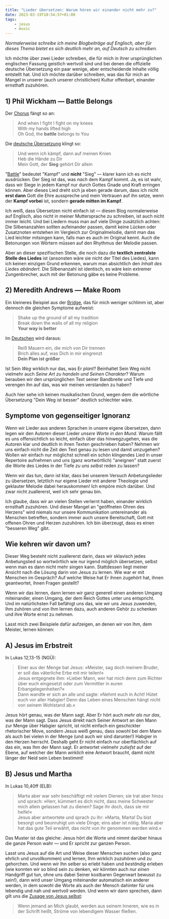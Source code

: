 ```yaml
---
title: "Lieder übersetzen: Warum hören wir einander nicht mehr zu?"
date: 2023-03-19T10:54:57+01:00
tags:
    - jesus
    - music
---
```


*Normalerweise schreibe ich meine Blogbeiträge auf Englisch, aber für dieses Thema bietet es sich deutlich mehr an, auf Deutsch zu schreiben.*

Ich möchte über zwei Lieder schreiben, die für mich in ihrer ursprünglichen englischen Fassung geistlich wertvoll sind und bei denen die offizielle deutsche Übersetzung ein paar wenige, aber entscheidende Inhalte völlig entstellt hat.
Und ich möchte darüber schreiben, was das für mich an Mangel in unserer (auch unserer christlichen) Kultur offenbart, einander ernsthaft zuzuhören.

## 1) Phil Wickham — Battle Belongs

Der [Chorus](https://youtu.be/johgSkNj3-A?t=58) fängt so an:

> And when I fight I fight on my knees  
> With my hands lifted high  
> Oh God, the **battle** belongs to You

Die [deutsche Übersetzung](https://youtu.be/WOBvZ5h0cFI?t=62) klingt so:

> Und wenn ich kämpf, dann auf meinen Knien  
> Heb die Hände zu Dir  
> Mein Gott, der **Sieg** gehört Dir allein  

"[Battle](https://www.dict.cc/?s=battle)" bedeutet "Kampf" und **nicht** "Sieg" — klarer kann ich es nicht ausdrücken.
Der Sieg ist das, was *nach* dem Kampf kommt.
Ja, es ist wahr, dass wir Siege in jedem Kampf nur durch Gottes Gnade und Kraft erringen können.
Aber dieses Lied dreht sich ja eben gerade darum, dass ich nicht **erst dann** Gott die Ehre ausspreche und mein Vertrauen auf ihn setze, wenn der **Kampf vorbei** ist, sondern **gerade mitten im Kampf**.

Ich weiß, dass Übersetzen nicht einfach ist — diesen Blog normalerweise auf Englisch, also nicht in meiner Muttersprache zu schreiben, ist auch nicht immer leicht.
Und bei Liedern muss man auf viele Dinge zusätzlich achten:
Die Silbenanzahlen sollten aufeinander passen, damit keine Lücken oder Zusatznoten entstehen im Vergleich zur Originalmelodie, damit man das Lied leichter mitsingen kann, falls man es auch im Original kennt.
Auch die Betonungen von Wörtern müssen auf den Rhythmus der Melodie passen.

Aber an dieser spezifischen Stelle, die noch dazu die **textlich zentralste Stelle des Liedes** ist (ansonsten wäre sie nicht der Titel des Liedes), kann ich keinen einzigen Grund erkennen, warum man absichtlich den *Inhalt des Liedes abändert*.
Die Silbenanzahl ist identisch, es wäre kein extremer Zungenbrecher, auch mit der Betonung gäbe es keine Probleme.

## 2) Meredith Andrews — Make Room

Ein kleineres Beispiel aus der [Bridge](https://youtu.be/QxubPpU-iIA?t=145), das für mich weniger schlimm ist, aber dennoch die gleichen Symptome aufweist:

> Shake up the ground of all my tradition  
> Break down the walls of all my religion  
> **Your way is better**

Im [Deutschen](https://youtu.be/TlWcXMdovHg?t=193) wird daraus:

> Reiß Mauern ein, die mich von Dir trennen  
> Brich alles auf, was Dich in mir eingrenzt  
> **Dein Plan ist größer**

Ist Sein *Weg* wirklich nur das, was Er *plant*?
Beinhaltet Sein Weg nicht vielmehr auch *Seine Art zu handeln und Seinen Charakter*?
Warum berauben wir den ursprünglichen Text seiner Bandbreite und Tiefe und verengen ihn auf das, was wir meinen verstanden zu haben?

Auch hier sehe ich keinen musikalischen Grund, wegen dem die wörtliche Übersetzung "Dein Weg ist besser" deutlich schlechter wäre.

## Symptome von gegenseitiger Ignoranz

Wenn wir Lieder aus anderen Sprachen in unsere eigene übersetzen, dann legen wir den Autoren dieser Lieder *unsere Worte in den Mund*.
Warum fällt es uns offensichtlich so leicht, einfach über das hinwegzugehen, was die Autoren klar und deutlich in ihren Texten geschrieben haben?
Nehmen wir uns einfach nicht die Zeit den Text genau zu lesen und damit umzugehen?
Wollen wir einfach nur möglichst schnell ein schön klingendes Lied in unser Repertoire aufnehmen und uns (ganz wortwörtlich) "aneignen" statt zuerst die Worte des Liedes in der Tiefe *zu uns selbst* reden zu lassen?

Wenn wir das tun, dann ist klar, dass bei unserem Versuch Anbetungslieder zu übersetzen, letztlich nur eigene Lieder mit anderer Theologie und geklauter Melodie dabei herauskommen!
Ich empöre mich darüber.
Und zwar nicht zuallererst, weil ich sehr genau bin.

Ich glaube, dass wir an vielen Stellen verlernt haben, einander wirklich ernsthaft zuzuhören.
Und dieser Mangel an "geöffneten Ohren des Herzens" wird niemals nur unsere Kommunikation untereinander als Menschen betreffen, sondern immer auch unsere Bereitschaft, Gott mit offenen Ohren und Herzen zuzuhören.
Ich bin überzeugt, dass es einen "besseren Weg" gibt.

## Wie kehren wir davon um?

Dieser Weg besteht nicht zuallererst darin, dass wir sklavisch jedes Anbetungslied so wortwörtlich wie nur irgend möglich übersetzen, selbst wenn man es dann nicht mehr singen kann.
Stattdessen liegt meiner Ansicht nach die Lösung darin von Jesus zu lernen.
Wie war er mit Menschen im Gespräch?
Auf welche Weise hat Er ihnen zugehört hat, ihnen geantwortet, ihnen Fragen gestellt?

Wenn wir das lernen, dann lernen wir ganz generell einen anderen Umgang miteinander, einen Umgang, der dem Reich Gottes unter uns entspricht.
Und im natürlichsten Fall befähigt uns das, wie wir uns Jesus zuwenden, Ihm zuhören und von Ihm lernen dazu, auch anderen Gehör zu schenken und ihre Worte ernst zu nehmen.

Lasst mich zwei Beispiele dafür aufzeigen, an denen wir von Ihm, dem Meister, lernen können:

## A) Jesus im Erbstreit

In Lukas 12,13-15 (NGÜ):

> Einer aus der Menge bat Jesus: »Meister, sag doch meinem Bruder, er soll das väterliche Erbe mit mir teilen!«  
> Jesus entgegnete ihm: »Lieber Mann, wer hat mich denn zum Richter über euch eingesetzt oder zum Vermittler in euren Erbangelegenheiten?«  
> Dann wandte er sich an alle und sagte: »Nehmt euch in Acht! Hütet euch vor aller Habgier! Denn das Leben eines Menschen hängt nicht von seinem Wohlstand ab.«

Jesus hört genau, was der Mann sagt.
Aber Er hört auch *mehr als nur das*, was der Mann sagt.
Dass Jesus direkt nach Seiner Antwort an den Mann zur Menge über Habgier spricht, ist nicht einfach ein geschickter rhetorischer Move, sondern Jesus weiß genau, dass sowohl bei dem Mann als auch bei vielen in der Menge (und auch wir sind darunter!) Habgier in den Herzen herrscht.
Deshalb geht Er nicht einfach nur oberflächlich auf das ein, was Ihm der Mann sagt.
Er antwortet vielmehr *zutiefst* auf der Ebene, auf welcher der Mann *wirklich* eine Antwort braucht, damit nicht länger der Neid sein Leben bestimmt!

## B) Jesus und Martha

In Lukas 10,40ff (ELB):

> Marta aber war sehr beschäftigt mit vielem Dienen; sie trat aber hinzu und sprach: »Herr, kümmert es dich nicht, dass meine Schwester mich allein gelassen hat zu dienen? Sage ihr doch, dass sie mir helfe!«  
> Jesus aber antwortete und sprach zu ihr: »Marta, Marta! Du bist besorgt und beunruhigt um viele Dinge; eins aber ist nötig.
> Maria aber hat das gute Teil erwählt, das nicht von ihr genommen werden wird.«

Das Muster ist das gleiche:
Jesus hört die Worte und nimmt darüber hinaus die ganze Person wahr — und Er spricht zur ganzen Person.

Lasst uns Jesus auf die Art und Weise dieser Menschen suchen (also ganz ehrlich und unvollkommen) und lernen, Ihm wirklich zuzuhören und zu gehorchen.
Und wenn wir Ihn selber so erlebt haben und *beständig* erleben (wie konnten wir so blind sein zu denken, wir könnten auch nur *einen* Handgriff gut tun, ohne uns dabei Seiner kostbaren Gegenwart bewusst zu sein!), dann wird unser Umgang miteinander automatisch ein anderer werden, in dem sowohl die Worte als auch der Mensch dahinter für uns lebendig und nah und wertvoll werden.
Und wenn wir dann sprechen, dann gilt uns die [Zusage von Jesus selbst](https://www.bibleserver.com/ELB.HFA.NG%C3%9C/Johannes7%2C38):

> Wenn jemand an Mich glaubt, werden aus seinem Inneren, wie es in der Schrift heißt, Ströme von lebendigem Wasser fließen.
